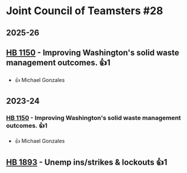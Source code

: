 # Joint Council of Teamsters #28
## 2025-26

## [HB 1150](/bill/2025-26/hb/1150/) - Improving Washington's solid waste management outcomes. 👍1  
* 👍 Michael Gonzales

## 2023-24

### [HB 1150](/bill/2023-24/hb/1150/) - Improving Washington's solid waste management outcomes. 👍1  
* 👍 Michael Gonzales

## [HB 1893](/bill/2023-24/hb/1893/) - Unemp ins/strikes & lockouts 👍1  

